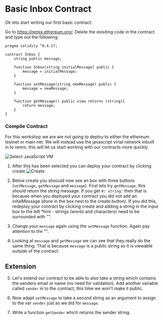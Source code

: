 # Basic Inbox Contract


Ok lets start writing our first basic contract:

Go to https://remix.ethereum.org/. Delete the exisiting code in the contract and type out the following:

```
pragma solidity ^0.4.17;

contract Inbox {
    string public message;
    
    function Inbox(string initialMessage) public {
        message = initialMessage;
    }
    
    function setMessage(string newMessage) public {
        message = newMessage;
    }
    
    function getMessage() public view returns (string){
        return message;
    }
}

````

### Compile Contract
For this workshop we are are not going to deploy to either the ethereum testnet or main net. We will instead use the javascript virtal network inbuilt in to remix, this will let us start working with our contracts more quickly.

![Select JavaScript VM](https://github.com/RachBLondon/smart-contracts-quick-intro/blob/master/images/javascript-vm.png?raw=true)

1. After this has been selected you can deploy your contract by clicking create ![Create](https://github.com/RachBLondon/smart-contracts-quick-intro/blob/master/images/create.png?raw=true) 

2. Below create you shoould now see an box with three buttons (`setMessage`, `getMessage` and `message`). First lets try `getMessage`, this should return the string message. If you get `0: string:` then that is because when you deployed your contract you did not add an initalMessage (done in the box next to the create button). If you did this, redeploy your contract by clicking create and adding a string in the input box to the left *hint - strings (words and characters) need to be surrounded with "".

3. Change your `message` again using the `setMessage` function. Again pay attention to the "".

4. Looking at `message` and `getMessage` we can see that they really do the same thing. That is because `message` is a public string so it is viewable outside of the contract. 

## Extension

5. Let's extend our contract to be able to also take a string which contains the senders email or name (no need for validation). Add another variable called `sender` in to the contract, this time we won't make it public.

6. Now adapt `setMessage` to take a second string as an argument to assign to the var `sender` just as we did for `message`.

7. Write a function `getSender` which returns the sender string.





